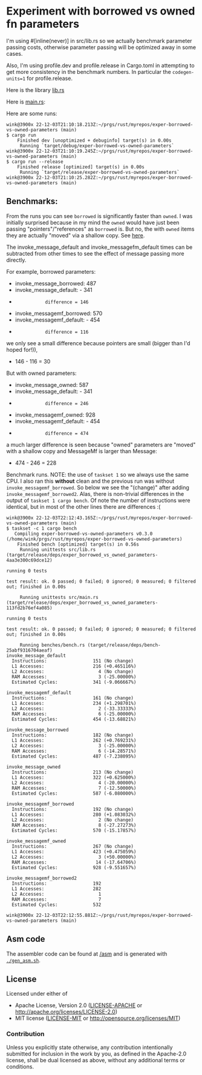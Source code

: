 # Experiment with borrowed vs owned fn parameters

I'm using #[inline(never)] in src/lib.rs so we actually
benchmark parameter passing costs, otherwise parameter
passing will be optimized away in some cases.

Also, I'm using profile.dev and profile.release in Cargo.toml
in attempting to get more consistency in the benchmark numbers.
In particular the `codegen-units=1` for profile.release.

Here is the library [lib.rs](/src/lib.rs)

Here is [main.rs](/src/main.rs):

Here are some runs:
```
wink@3900x 22-12-03T21:10:18.213Z:~/prgs/rust/myrepos/exper-borrowed-vs-owned-parameters (main)
$ cargo run
    Finished dev [unoptimized + debuginfo] target(s) in 0.00s
     Running `target/debug/exper-borrowed-vs-owned-parameters`
wink@3900x 22-12-03T21:10:19.245Z:~/prgs/rust/myrepos/exper-borrowed-vs-owned-parameters (main)
$ cargo run --release
    Finished release [optimized] target(s) in 0.00s
     Running `target/release/exper-borrowed-vs-owned-parameters`
wink@3900x 22-12-03T21:10:25.282Z:~/prgs/rust/myrepos/exper-borrowed-vs-owned-parameters (main)
```

## Benchmarks:

From the runs you can see `borrowed` is significantly faster than `owned`. I was
initially surprised because in my mind the `owned` would have just
been passing "pointers"/"references" as `borrowed` is. But no, the
with `owned` items they are actually "moved" via a shallow copy.
See [here](https://hashrust.com/blog/moves-copies-and-clones-in-rust/).

The invoke_message_default and invoke_messagefm_default times
can be subtracted from other times to see the effect of message
passing more directly.

For example, borrowed parameters:

 * invoke_message_borrowed:    487
 * invoke_message_default:   - 341
 *                difference = 146

 * invoke_messagemf_borrowed:  570
 * invoke_messagemf_default: - 454
 *                difference = 116

we only see a small difference because pointers are small (bigger than I'd hoped for!)),
 * 146 - 116 = 30

But with owned parameters:

 * invoke_message_owned:       587
 * invoke_message_default:   - 341
 *                difference = 246

 * invoke_messagemf_owned:     928
 * invoke_messagemf_default: - 454
 *                difference = 474

a much larger difference is seen because "owned" parameters
are "moved" with a shallow copy and MessageMf is larger than
Message:
 * 474 - 246 = 228

Benchmark runs. NOTE: the use of `taskset 1` so we always use the same CPU.
I also ran this **without** clean and the previous run was without
`invoke_messagemf_borrowed`. So below we see the "(change)" after adding
`invoke_messagemf_borrowed2`. Alas, there is non-trivial differences in
the output of `taskset 1 cargo bench`. Of note the number of instructions
were identical, but in most of the other lines there are differences :(
```
wink@3900x 22-12-03T22:12:43.165Z:~/prgs/rust/myrepos/exper-borrowed-vs-owned-parameters (main)
$ taskset -c 1 cargo bench
   Compiling exper-borrowed-vs-owned-parameters v0.3.0 (/home/wink/prgs/rust/myrepos/exper-borrowed-vs-owned-parameters)
    Finished bench [optimized] target(s) in 0.56s
     Running unittests src/lib.rs (target/release/deps/exper_borrowed_vs_owned_parameters-4aa3e300c69dce12)

running 0 tests

test result: ok. 0 passed; 0 failed; 0 ignored; 0 measured; 0 filtered out; finished in 0.00s

     Running unittests src/main.rs (target/release/deps/exper_borrowed_vs_owned_parameters-113fd2b76ef4a085)

running 0 tests

test result: ok. 0 passed; 0 failed; 0 ignored; 0 measured; 0 filtered out; finished in 0.00s

     Running benches/bench.rs (target/release/deps/bench-25abf9316704aeaf)
invoke_message_default
  Instructions:                 151 (No change)
  L1 Accesses:                  216 (+0.465116%)
  L2 Accesses:                    4 (No change)
  RAM Accesses:                   3 (-25.00000%)
  Estimated Cycles:             341 (-9.066667%)

invoke_messagemf_default
  Instructions:                 161 (No change)
  L1 Accesses:                  234 (+1.298701%)
  L2 Accesses:                    2 (-33.33333%)
  RAM Accesses:                   6 (-25.00000%)
  Estimated Cycles:             454 (-13.68821%)

invoke_message_borrowed
  Instructions:                 182 (No change)
  L1 Accesses:                  262 (+0.769231%)
  L2 Accesses:                    3 (-25.00000%)
  RAM Accesses:                   6 (-14.28571%)
  Estimated Cycles:             487 (-7.238095%)

invoke_message_owned
  Instructions:                 213 (No change)
  L1 Accesses:                  322 (+0.625000%)
  L2 Accesses:                    4 (-20.00000%)
  RAM Accesses:                   7 (-12.50000%)
  Estimated Cycles:             587 (-6.080000%)

invoke_messagemf_borrowed
  Instructions:                 192 (No change)
  L1 Accesses:                  280 (+1.083032%)
  L2 Accesses:                    2 (No change)
  RAM Accesses:                   8 (-27.27273%)
  Estimated Cycles:             570 (-15.17857%)

invoke_messagemf_owned
  Instructions:                 267 (No change)
  L1 Accesses:                  423 (+0.475059%)
  L2 Accesses:                    3 (+50.00000%)
  RAM Accesses:                  14 (-17.64706%)
  Estimated Cycles:             928 (-9.551657%)

invoke_messagemf_borrowed2
  Instructions:                 192
  L1 Accesses:                  282
  L2 Accesses:                    1
  RAM Accesses:                   7
  Estimated Cycles:             532

wink@3900x 22-12-03T22:12:55.881Z:~/prgs/rust/myrepos/exper-borrowed-vs-owned-parameters (main)
```

## Asm code

The assembler code can be found at [/asm](/asm)
and is generated with [`./gen_asm.sh`](/gen_asm.sh).


## License

Licensed under either of

- Apache License, Version 2.0 ([LICENSE-APACHE](LICENSE-APACHE) or http://apache.org/licenses/LICENSE-2.0)
- MIT license ([LICENSE-MIT](LICENSE-MIT) or http://opensource.org/licenses/MIT)

### Contribution

Unless you explicitly state otherwise, any contribution intentionally submitted
for inclusion in the work by you, as defined in the Apache-2.0 license, shall
be dual licensed as above, without any additional terms or conditions.
